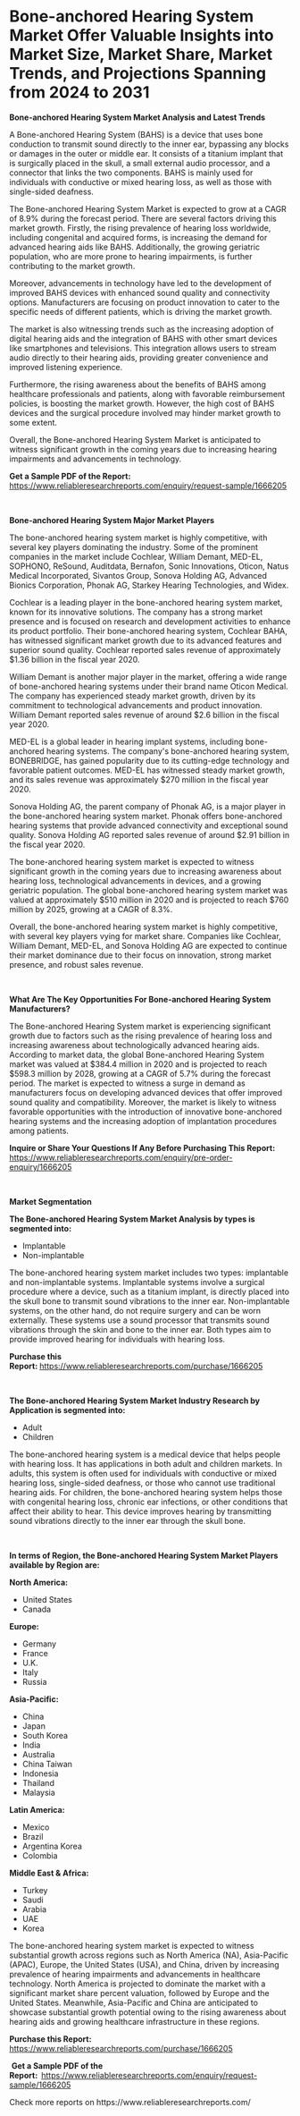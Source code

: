 <p><h1>Bone-anchored Hearing System Market Offer Valuable Insights into Market Size, Market Share, Market Trends, and Projections Spanning from 2024 to 2031</h1></p><p><strong>Bone-anchored Hearing System Market Analysis and Latest Trends</strong></p>
<p><p>A Bone-anchored Hearing System (BAHS) is a device that uses bone conduction to transmit sound directly to the inner ear, bypassing any blocks or damages in the outer or middle ear. It consists of a titanium implant that is surgically placed in the skull, a small external audio processor, and a connector that links the two components. BAHS is mainly used for individuals with conductive or mixed hearing loss, as well as those with single-sided deafness.</p><p>The Bone-anchored Hearing System Market is expected to grow at a CAGR of 8.9% during the forecast period. There are several factors driving this market growth. Firstly, the rising prevalence of hearing loss worldwide, including congenital and acquired forms, is increasing the demand for advanced hearing aids like BAHS. Additionally, the growing geriatric population, who are more prone to hearing impairments, is further contributing to the market growth.</p><p>Moreover, advancements in technology have led to the development of improved BAHS devices with enhanced sound quality and connectivity options. Manufacturers are focusing on product innovation to cater to the specific needs of different patients, which is driving the market growth.</p><p>The market is also witnessing trends such as the increasing adoption of digital hearing aids and the integration of BAHS with other smart devices like smartphones and televisions. This integration allows users to stream audio directly to their hearing aids, providing greater convenience and improved listening experience.</p><p>Furthermore, the rising awareness about the benefits of BAHS among healthcare professionals and patients, along with favorable reimbursement policies, is boosting the market growth. However, the high cost of BAHS devices and the surgical procedure involved may hinder market growth to some extent.</p><p>Overall, the Bone-anchored Hearing System Market is anticipated to witness significant growth in the coming years due to increasing hearing impairments and advancements in technology.</p></p>
<p><strong>Get a Sample PDF of the Report:&nbsp;</strong> <a href="https://www.reliableresearchreports.com/enquiry/request-sample/1666205">https://www.reliableresearchreports.com/enquiry/request-sample/1666205</a></p>
<p>&nbsp;</p>
<p><strong>Bone-anchored Hearing System Major Market Players</strong></p>
<p><p>The bone-anchored hearing system market is highly competitive, with several key players dominating the industry. Some of the prominent companies in the market include Cochlear, William Demant, MED-EL, SOPHONO, ReSound, Auditdata, Bernafon, Sonic Innovations, Oticon, Natus Medical Incorporated, Sivantos Group, Sonova Holding AG, Advanced Bionics Corporation, Phonak AG, Starkey Hearing Technologies, and Widex. </p><p>Cochlear is a leading player in the bone-anchored hearing system market, known for its innovative solutions. The company has a strong market presence and is focused on research and development activities to enhance its product portfolio. Their bone-anchored hearing system, Cochlear BAHA, has witnessed significant market growth due to its advanced features and superior sound quality. Cochlear reported sales revenue of approximately $1.36 billion in the fiscal year 2020.</p><p>William Demant is another major player in the market, offering a wide range of bone-anchored hearing systems under their brand name Oticon Medical. The company has experienced steady market growth, driven by its commitment to technological advancements and product innovation. William Demant reported sales revenue of around $2.6 billion in the fiscal year 2020.</p><p>MED-EL is a global leader in hearing implant systems, including bone-anchored hearing systems. The company's bone-anchored hearing system, BONEBRIDGE, has gained popularity due to its cutting-edge technology and favorable patient outcomes. MED-EL has witnessed steady market growth, and its sales revenue was approximately $270 million in the fiscal year 2020.</p><p>Sonova Holding AG, the parent company of Phonak AG, is a major player in the bone-anchored hearing system market. Phonak offers bone-anchored hearing systems that provide advanced connectivity and exceptional sound quality. Sonova Holding AG reported sales revenue of around $2.91 billion in the fiscal year 2020.</p><p>The bone-anchored hearing system market is expected to witness significant growth in the coming years due to increasing awareness about hearing loss, technological advancements in devices, and a growing geriatric population. The global bone-anchored hearing system market was valued at approximately $510 million in 2020 and is projected to reach $760 million by 2025, growing at a CAGR of 8.3%.</p><p>Overall, the bone-anchored hearing system market is highly competitive, with several key players vying for market share. Companies like Cochlear, William Demant, MED-EL, and Sonova Holding AG are expected to continue their market dominance due to their focus on innovation, strong market presence, and robust sales revenue.</p></p>
<p>&nbsp;</p>
<p><strong>What Are The Key Opportunities For Bone-anchored Hearing System Manufacturers?</strong></p>
<p><p>The Bone-anchored Hearing System market is experiencing significant growth due to factors such as the rising prevalence of hearing loss and increasing awareness about technologically advanced hearing aids. According to market data, the global Bone-anchored Hearing System market was valued at $384.4 million in 2020 and is projected to reach $598.3 million by 2028, growing at a CAGR of 5.7% during the forecast period. The market is expected to witness a surge in demand as manufacturers focus on developing advanced devices that offer improved sound quality and compatibility. Moreover, the market is likely to witness favorable opportunities with the introduction of innovative bone-anchored hearing systems and the increasing adoption of implantation procedures among patients.</p></p>
<p><strong>Inquire or Share Your Questions If Any Before Purchasing This Report:</strong> <a href="https://www.reliableresearchreports.com/enquiry/pre-order-enquiry/1666205">https://www.reliableresearchreports.com/enquiry/pre-order-enquiry/1666205</a></p>
<p>&nbsp;</p>
<p><strong>Market Segmentation</strong></p>
<p><strong>The Bone-anchored Hearing System Market Analysis by types is segmented into:</strong></p>
<p><ul><li>Implantable</li><li>Non-implantable</li></ul></p>
<p><p>The bone-anchored hearing system market includes two types: implantable and non-implantable systems. Implantable systems involve a surgical procedure where a device, such as a titanium implant, is directly placed into the skull bone to transmit sound vibrations to the inner ear. Non-implantable systems, on the other hand, do not require surgery and can be worn externally. These systems use a sound processor that transmits sound vibrations through the skin and bone to the inner ear. Both types aim to provide improved hearing for individuals with hearing loss.</p></p>
<p><strong>Purchase this Report:&nbsp;</strong><a href="https://www.reliableresearchreports.com/purchase/1666205">https://www.reliableresearchreports.com/purchase/1666205</a></p>
<p>&nbsp;</p>
<p><strong>The Bone-anchored Hearing System Market Industry Research by Application is segmented into:</strong></p>
<p><ul><li>Adult</li><li>Children</li></ul></p>
<p><p>The bone-anchored hearing system is a medical device that helps people with hearing loss. It has applications in both adult and children markets. In adults, this system is often used for individuals with conductive or mixed hearing loss, single-sided deafness, or those who cannot use traditional hearing aids. For children, the bone-anchored hearing system helps those with congenital hearing loss, chronic ear infections, or other conditions that affect their ability to hear. This device improves hearing by transmitting sound vibrations directly to the inner ear through the skull bone.</p></p>
<p>&nbsp;</p>
<p><strong>In terms of Region, the Bone-anchored Hearing System Market Players available by Region are:</strong></p>
<p>
    <p> <strong> North America: </strong>
        <ul>
            <li>United States</li>
            <li>Canada</li>
        </ul>
        </p> 
    <p> <strong> Europe: </strong>
        <ul>
            <li>Germany</li>
            <li>France</li>
            <li>U.K.</li>
            <li>Italy</li>
            <li>Russia</li>
        </ul>
        </p> 
    <p> <strong> Asia-Pacific: </strong>
        <ul>
            <li>China</li>
            <li>Japan</li>
            <li>South Korea</li>
            <li>India</li>
            <li>Australia</li>
            <li>China Taiwan</li>
            <li>Indonesia</li>
            <li>Thailand</li>
            <li>Malaysia</li>
        </ul>
        </p> 
    <p> <strong> Latin America: </strong>
        <ul>
            <li>Mexico</li>
            <li>Brazil</li>
            <li>Argentina Korea</li>
            <li>Colombia</li>
        </ul>
        </p> 
    <p> <strong> Middle East & Africa: </strong>
        <ul>
            <li>Turkey</li>
            <li>Saudi</li>
            <li>Arabia</li>
            <li>UAE</li>
            <li>Korea</li>
        </ul>
    </p>
    </p>
<p><p>The bone-anchored hearing system market is expected to witness substantial growth across regions such as North America (NA), Asia-Pacific (APAC), Europe, the United States (USA), and China, driven by increasing prevalence of hearing impairments and advancements in healthcare technology. North America is projected to dominate the market with a significant market share percent valuation, followed by Europe and the United States. Meanwhile, Asia-Pacific and China are anticipated to showcase substantial growth potential owing to the rising awareness about hearing aids and growing healthcare infrastructure in these regions.</p></p>
<p><strong>Purchase this Report: </strong><a href="https://www.reliableresearchreports.com/purchase/1666205">https://www.reliableresearchreports.com/purchase/1666205</a></p>
<p>&nbsp;<strong>Get a Sample PDF of the Report:&nbsp;&nbsp;</strong><a href="https://www.reliableresearchreports.com/enquiry/request-sample/1666205">https://www.reliableresearchreports.com/enquiry/request-sample/1666205</a></p>
<p><strong></strong></p>
<p>Check more reports on https://www.reliableresearchreports.com/</p>